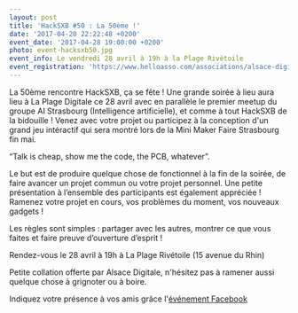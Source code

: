 ```yaml
---
layout: post
title: 'HackSXB #50 : La 50ème !'
date: '2017-04-20 22:22:48 +0200'
event_date: '2017-04-28 19:00:00 +0200'
photo: event-hacksxb50.jpg
event_info: Le vendredi 28 avril à 19h à la Plage Rivétoile
event_registration: 'https://www.helloasso.com/associations/alsace-digitale/evenements/hacksxb-50-la-50eme'
---
```

La 50ème rencontre HackSXB, ça se fête ! Une grande soirée à lieu aura lieu à La Plage Digitale ce 28 avril avec en parallèle le premier meetup du groupe AI Strasbourg (Intelligence artificielle), et comme à tout HackSXB de la bidouille ! Venez avec votre projet ou participez à la conception d'un grand jeu intéractif qui sera montré lors de la Mini Maker Faire Strasbourg fin mai.

“Talk is cheap, show me the code, the PCB, whatever”.

Le but est de produire quelque chose de fonctionnel à la fin de la soirée, de faire avancer un projet commun ou votre projet personnel. Une petite présentation à l’ensemble des participants est également appréciée ! Ramenez votre projet en cours, vos problèmes du moment, vos nouveaux gadgets !

Les règles sont simples : partager avec les autres, montrer ce que vous faites et faire preuve d’ouverture d’esprit !

Rendez-vous le 28 avril à 19h à La Plage Rivétoile (15 avenue du Rhin)

Petite collation offerte par Alsace Digitale, n'hésitez pas à ramener aussi quelque chose à grignoter ou à boire.

Indiquez votre présence à vos amis grâce l'[événement Facebook](https://www.facebook.com/events/1280402758679722/)